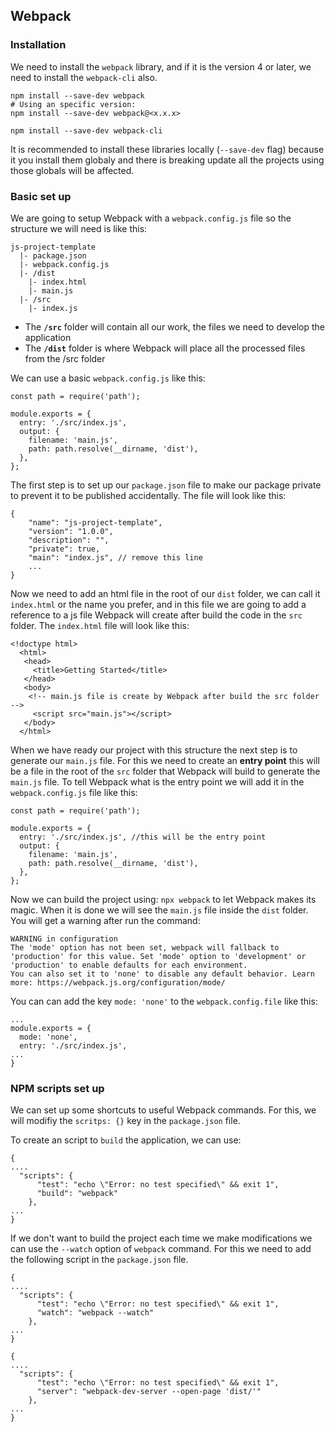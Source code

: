 ## Webpack

### Installation
We need to install the `webpack` library, and if it is the version 4 or later, we need to install the `webpack-cli` also.
```
npm install --save-dev webpack
# Using an specific version:
npm install --save-dev webpack@<x.x.x>
```
```
npm install --save-dev webpack-cli
```
It is recommended to install these libraries locally (`--save-dev` flag) because it you install them globaly and there is breaking update all the projects using those globals will be affected.

### Basic set up
We are going to setup Webpack with a `webpack.config.js` file so the structure we will need is like this:
```
js-project-template
  |- package.json
  |- webpack.config.js
  |- /dist
    |- index.html
    |- main.js
  |- /src
    |- index.js
```
- The **`/src`** folder will contain all our work, the files we need to develop the application
- The **`/dist`** folder is where Webpack will place all the processed files from the /src folder

We can use a basic `webpack.config.js` like this:
```
const path = require('path');

module.exports = {
  entry: './src/index.js',
  output: {
    filename: 'main.js',
    path: path.resolve(__dirname, 'dist'),
  },
};
```

The first step is to set up our `package.json` file to make our package private to prevent it to be published accidentally. The file will look like this:
```
{
    "name": "js-project-template",
    "version": "1.0.0",
    "description": "",
    "private": true,
    "main": "index.js", // remove this line
    ...
}
```
Now we need to add an html file in the root of our `dist` folder, we can call it `index.html` or the name you prefer, and in this file we are going to add a reference to a js file Webpack will create after build the code in the `src` folder. The `index.html` file will look like this:
```
<!doctype html>
  <html>
   <head>
     <title>Getting Started</title>
   </head>
   <body>
    <!-- main.js file is create by Webpack after build the src folder -->
     <script src="main.js"></script>
   </body>
  </html>
  ```
When we have ready our project with this structure the next step is to generate our `main.js` file. For this we need to create an **entry point** this will be a file in the root of the `src` folder that Webpack will build to generate the `main.js` file. To tell Webpack what is the entry point we will add it in the `webpack.config.js` file like this:
```
const path = require('path');

module.exports = {
  entry: './src/index.js', //this will be the entry point
  output: {
    filename: 'main.js',
    path: path.resolve(__dirname, 'dist'),
  },
};
```
Now we can build the project using: `npx webpack` to let Webpack makes its magic. When it is done we will see the `main.js` file inside the `dist` folder.
You will get a warning after run the command:
```
WARNING in configuration
The 'mode' option has not been set, webpack will fallback to 'production' for this value. Set 'mode' option to 'development' or 'production' to enable defaults for each environment.
You can also set it to 'none' to disable any default behavior. Learn more: https://webpack.js.org/configuration/mode/
```
You can can add the key `mode: 'none'` to the `webpack.config.file` like this:
```
...
module.exports = {
  mode: 'none',
  entry: './src/index.js',
...
}
````

### NPM scripts set up
We can set up some shortcuts to useful Webpack commands. For this, we will modifiy the `scritps: {}` key in the `package.json` file.

To create an script to `build` the application, we can use:
```
{
....
  "scripts": {
      "test": "echo \"Error: no test specified\" && exit 1",
      "build": "webpack"
    },
...
}
```
If we don't want to build the project each time we make modifications we can use the `--watch` option of `webpack` command. For this we need to add the following script in the `package.json` file.
```
{
....
  "scripts": {
      "test": "echo \"Error: no test specified\" && exit 1",
      "watch": "webpack --watch"
    },
...
}
```

```
{
....
  "scripts": {
      "test": "echo \"Error: no test specified\" && exit 1",
      "server": "webpack-dev-server --open-page 'dist/'"
    },
...
}
```
